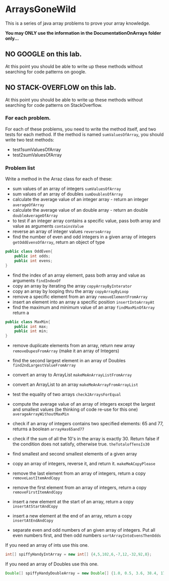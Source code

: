 # ArraysGoneWild

This is a series of java array problems to prove your array knowledge.

__You may ONLY use the information in the DocumentationOnArrays folder only...__

## NO GOOGLE on this lab.

At this point you should be able to write up these methods without searching for code patterns
on google.

## NO STACK-OVERFLOW on this lab.

At this point you should be able to write up these methods without searching for code patterns
on StackOverflow.

### For each problem.

For each of these problems, you need to write the method itself, and two tests for each method. 
If the method is named `sumValuesOfArray`, you should write two test methods:
* test1sumValuesOfArray
* test2sumValuesOfArray

### Problem list

Write a method in the Arraz class for each of these:

* sum values of an array of integers `sumValuesOfArray`
* sum values of an array of doubles `sumDoublesOfArray`
* calculate the average value of an integer array - return an integer `averageOfArray`
* calculate the average value of an double array - return an double `doubleAverageOfArray`
* to test if an integer array contains a specific value, pass both array and value as arguments `containsValue`
* reverse an array of integer values `reverseArray`
* find the number of even and odd integers in a given array of integers `getOddEvensOfArray`, return an object of type
```java
public class OddEven{
    public int odds;
    public int evens;
}
```

* find the index of an array element, pass both array and value as arguments `findIndexOf`
* copy an array by iterating the array `copyArrayByInterator`
* copy an array by looping thru the array `copyArrayByLoop`
* remove a specific element from an array `removeElementFromArray`
* insert an element into an array a specific position `insertIntoArrayAt`
* find the maximum and minimum value of an array `findMaxMinOfArray` return a 
```java
public class MaxMin{
    public int max;
    public int min;
}
```
* remove duplicate elements from an array, return new array `removeDupesFromArray` (make it an array of Integers)
* find the second largest element in an array of Doubles `find2ndLargestValueFromArray`

* convert an array to ArrayList `makeMeAnArrayListFromArray`
* convert an ArrayList to an array `makeMeAnArrayFromArrayList`
* test the equality of two arrays `check2ArraysForEqual`
* compute the average value of an array of integers except the largest and smallest values (be thinking
of code re-use for this one) `averageArrayWithoutMaxMin`
* check if an array of integers contains two specified elements: 65 and 77, returns a boolean `arrayHas65and77`
* check if the sum of all the 10's in the array is exactly 30. Return false if the condition does not satisfy, otherwise true. `theTotalofTensIs30`
* find smallest and second smallest elements of a given array

* copy an array of integers, reverse it, and return it. `makeMeACopyPlease`
* remove the last element from an array of integers, return a copy `removeLastItemAndCopy`
* remove the first element from an array of integers, return a copy `removeFirstItemAndCopy`
* insert a new element at the start of an array, return a copy `insertAtStartAndCopy`
* insert a new element at the end of an array, return a copy `insertAtEndAndCopy`

* separate even and odd numbers of an given array of integers. Put all even numbers first, and then odd numbers `sortArrayIntoEvensThenOdds`

If you need an array of ints use this one.
```java
int[] spiffyHandyIntArray = new int[] {4,5,102,6,-7,12,-32,92,8};
```


If you need an array of Doubles use this one.
```java
Double[] spiffyHandyDoubleArray = new Double[] {1.0, 0.5, 3.6, 38.4, 17.3, 62.0, 9.0, 3.375, 0, 3.14159};
```

